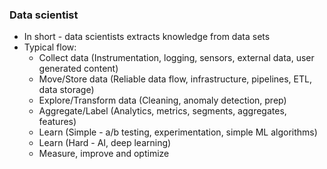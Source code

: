 ### Data scientist
* In short - data scientists extracts knowledge from data sets
* Typical flow:
    * Collect data (Instrumentation, logging, sensors, external data, user generated content)
    * Move/Store data (Reliable data flow, infrastructure, pipelines, ETL, data storage)
    * Explore/Transform data (Cleaning, anomaly detection, prep)
    * Aggregate/Label (Analytics, metrics, segments, aggregates, features)
    * Learn (Simple - a/b testing, experimentation, simple ML algorithms)
    * Learn (Hard - AI, deep learning)
    * Measure, improve and optimize

